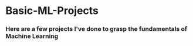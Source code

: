 # Basic-ML-Projects
<h3>Here are a few projects I've done to grasp the fundamentals of Machine Learning</h3>
